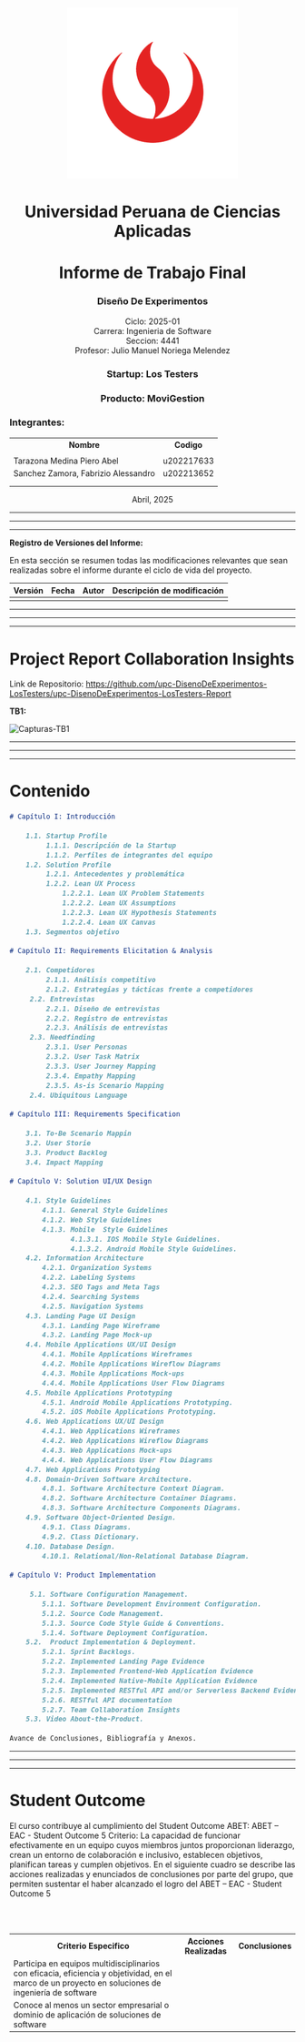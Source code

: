 <center>  
<img src="./assets/UPC_logo_transparente.png" alt="Logo Upc">  
</center>

<center>

# Universidad Peruana de Ciencias Aplicadas

</center>

<center>

# Informe de Trabajo Final

</center>

### <center>Diseño De Experimentos</center>

<center>Ciclo: 2025-01</center>
<center>Carrera: Ingenieria de Software</center>  
<center>Seccion: 4441</center> 
<center>Profesor: Julio Manuel Noriega Melendez</center>

### <center>Startup: Los Testers</center>

### <center>Producto: MoviGestion</center>

### Integrantes:

<table >
    <tr>
        <th>Nombre</th>
        <th>Codigo</th>
    </tr>
    <tr>
        <td></td>
        <td></td>
    </tr>
    <tr>
        <td>Tarazona Medina Piero Abel</td>
        <td>u202217633</td>
    </tr>
    <tr>
        <td>Sanchez Zamora, Fabrizio Alessandro</td>
        <td>u202213652</td>
    </tr>
    <tr>
        <td></td>
        <td></td>
    </tr>
     <tr>
        <td></td>
        <td></td>
    </tr>
</table>

<center> Abril, 2025</center>

---

---

---

**Registro de Versiones del Informe:**

En esta sección se resumen todas las modificaciones relevantes que sean realizadas sobre el informe durante el ciclo de vida del proyecto.

| Versión | Fecha | Autor | Descripción de modificación |
| :------ | :---- | :---- | :-------------------------- |
|         |       |       |                             |

---

---

---

# Project Report Collaboration Insights

Link de Repositorio: https://github.com/upc-DisenoDeExperimentos-LosTesters/upc-DisenoDeExperimentos-LosTesters-Report

**TB1:**

![Capturas-TB1](/assets/chapter01/evidenciaTB1.png)

---

---

---

# Contenido

```markdown
# Capítulo I: Introducción

    1.1. Startup Profile
         1.1.1. Descripción de la Startup
         1.1.2. Perfiles de integrantes del equipo
    1.2. Solution Profile
         1.2.1. Antecedentes y problemática
         1.2.2. Lean UX Process
        	 1.2.2.1. Lean UX Problem Statements
        	 1.2.2.2. Lean UX Assumptions
        	 1.2.2.3. Lean UX Hypothesis Statements
        	 1.2.2.4. Lean UX Canvas
    1.3. Segmentos objetivo

# Capítulo II: Requirements Elicitation & Analysis

    2.1. Competidores
         2.1.1. Análisis competitivo
         2.1.2. Estrategias y tácticas frente a competidores
     2.2. Entrevistas
         2.2.1. Diseño de entrevistas
         2.2.2. Registro de entrevistas
         2.2.3. Análisis de entrevistas
     2.3. Needfinding
         2.3.1. User Personas
         2.3.2. User Task Matrix
         2.3.3. User Journey Mapping
         2.3.4. Empathy Mapping
         2.3.5. As-is Scenario Mapping
     2.4. Ubiquitous Language

# Capítulo III: Requirements Specification

    3.1. To-Be Scenario Mappin
    3.2. User Storie
    3.3. Product Backlog
    3.4. Impact Mapping

# Capítulo V: Solution UI/UX Design

    4.1. Style Guidelines
        4.1.1. General Style Guidelines
        4.1.2. Web Style Guidelines
        4.1.3. Mobile  Style Guidelines
               4.1.3.1. IOS Mobile Style Guidelines.
               4.1.3.2. Android Mobile Style Guidelines.
    4.2. Information Architecture
        4.2.1. Organization Systems
        4.2.2. Labeling Systems
        4.2.3. SEO Tags and Meta Tags
        4.2.4. Searching Systems
        4.2.5. Navigation Systems
    4.3. Landing Page UI Design
        4.3.1. Landing Page Wireframe
        4.3.2. Landing Page Mock-up
    4.4. Mobile Applications UX/UI Design
        4.4.1. Mobile Applications Wireframes
        4.4.2. Mobile Applications Wireflow Diagrams
        4.4.3. Mobile Applications Mock-ups
        4.4.4. Mobile Applications User Flow Diagrams
    4.5. Mobile Applications Prototyping
        4.5.1. Android Mobile Applications Prototyping.
        4.5.2. iOS Mobile Applications Prototyping.
    4.6. Web Applications UX/UI Design
        4.4.1. Web Applications Wireframes
        4.4.2. Web Applications Wireflow Diagrams
        4.4.3. Web Applications Mock-ups
        4.4.4. Web Applications User Flow Diagrams
    4.7. Web Applications Prototyping
    4.8. Domain-Driven Software Architecture.
        4.8.1. Software Architecture Context Diagram.
        4.8.2. Software Architecture Container Diagrams.
        4.8.3. Software Architecture Components Diagrams.
    4.9. Software Object-Oriented Design.
        4.9.1. Class Diagrams.
        4.9.2. Class Dictionary.
    4.10. Database Design.
        4.10.1. Relational/Non-Relational Database Diagram.

# Capítulo V: Product Implementation

     5.1. Software Configuration Management.
        5.1.1. Software Development Environment Configuration.
        5.1.2. Source Code Management.
        5.1.3. Source Code Style Guide & Conventions.
        5.1.4. Software Deployment Configuration.
    5.2.  Product Implementation & Deployment.
        5.2.1. Sprint Backlogs.
        5.2.2. Implemented Landing Page Evidence
        5.2.3. Implemented Frontend-Web Application Evidence
        5.2.4. Implemented Native-Mobile Application Evidence
        5.2.5. Implemented RESTful API and/or Serverless Backend Evidence
        5.2.6. RESTful API documentation
        5.2.7. Team Collaboration Insights
    5.3. Video About-the-Product.

Avance de Conclusiones, Bibliografía y Anexos.
```

---

---

---

# Student Outcome

El curso contribuye al cumplimiento del Student Outcome ABET:
ABET – EAC - Student Outcome 5
Criterio: La capacidad de funcionar efectivamente en un equipo cuyos miembros
juntos proporcionan liderazgo, crean un entorno de colaboración e inclusivo,
establecen objetivos, planifican tareas y cumplen objetivos.
En el siguiente cuadro se describe las acciones realizadas y enunciados de
conclusiones por parte del grupo, que permiten sustentar el haber alcanzado el logro
del ABET – EAC - Student Outcome 5

<table>
    <tr>
        <th>Criterio Especifico</th>
        <th>Acciones Realizadas</th>
        <th>Conclusiones</th>
    </tr>
    <tr>
        <td>Participa en equipos multidisciplinarios con eficacia, eficiencia y objetividad, en el marco de un proyecto en soluciones de ingeniería de software</td>
        <td>
        </td>
        <td>
        </td>
        <br>
    </tr>
    <tr>
        <td>Conoce al menos un sector empresarial o dominio de aplicación de soluciones de software</td>
        <td>
        </td>
        <td>
        </td>
        <br>
    </tr>
</table>
